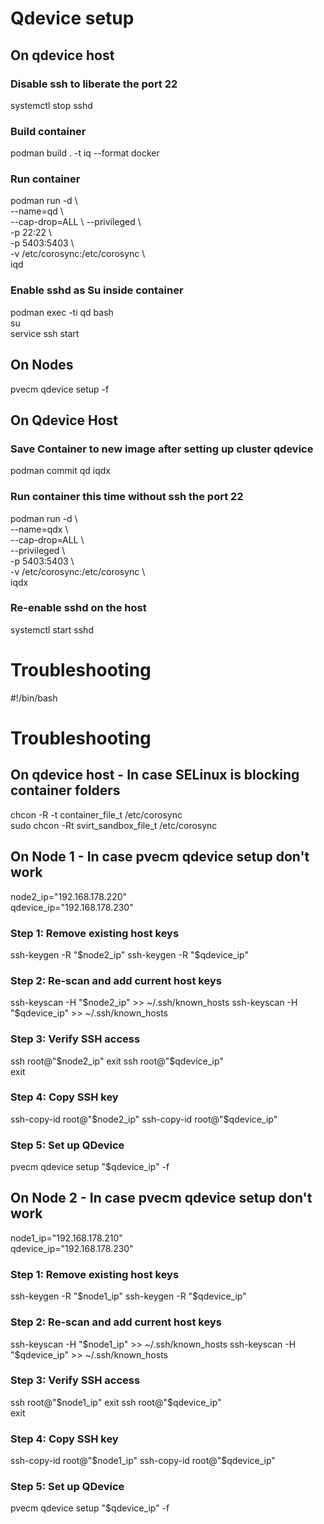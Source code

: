 # Qdevice setup

## On qdevice host
### Disable ssh to liberate the port 22
systemctl stop sshd

### Build container
podman build . -t iq --format docker

### Run container
podman run -d \  
  --name=qd \  
  --cap-drop=ALL \ 
  --privileged \  
  -p 22:22 \  
  -p 5403:5403 \  
  -v /etc/corosync:/etc/corosync \  
  iqd

### Enable sshd as Su inside container
podman exec -ti qd bash  
su  
service ssh start

## On Nodes 
pvecm qdevice setup <IP QDEVICE HOST> -f

## On Qdevice Host
### Save Container to new image after setting up cluster qdevice
podman commit qd iqdx

### Run container this time without ssh the port 22
podman run -d \  
  --name=qdx \  
  --cap-drop=ALL \  
  --privileged \  
  -p 5403:5403 \  
  -v /etc/corosync:/etc/corosync \  
  iqdx

### Re-enable sshd on the host
systemctl start sshd

# Troubleshooting

#!/bin/bash  


# Troubleshooting  

## On qdevice host - In case SELinux is blocking container folders  
chcon -R -t container_file_t /etc/corosync  
sudo chcon -Rt svirt_sandbox_file_t /etc/corosync  


## On Node 1 - In case pvecm qdevice setup don't work  
node2_ip="192.168.178.220"  
qdevice_ip="192.168.178.230"  

### Step 1: Remove existing host keys  
ssh-keygen -R "$node2_ip"  
ssh-keygen -R "$qdevice_ip"  

### Step 2: Re-scan and add current host keys  
ssh-keyscan -H "$node2_ip" >> ~/.ssh/known_hosts  
ssh-keyscan -H "$qdevice_ip" >> ~/.ssh/known_hosts  

### Step 3: Verify SSH access  
ssh root@"$node2_ip"  
exit  
ssh root@"$qdevice_ip"  
exit  

### Step 4: Copy SSH key
ssh-copy-id root@"$node2_ip"  
ssh-copy-id root@"$qdevice_ip"  

### Step 5: Set up QDevice  
pvecm qdevice setup "$qdevice_ip" -f  

## On Node 2 - In case pvecm qdevice setup don't work  
node1_ip="192.168.178.210"  
qdevice_ip="192.168.178.230"  

### Step 1: Remove existing host keys  
ssh-keygen -R "$node1_ip"  
ssh-keygen -R "$qdevice_ip"  

### Step 2: Re-scan and add current host keys   
ssh-keyscan -H "$node1_ip" >> ~/.ssh/known_hosts  
ssh-keyscan -H "$qdevice_ip" >> ~/.ssh/known_hosts  

### Step 3: Verify SSH access  
ssh root@"$node1_ip"  
exit  
ssh root@"$qdevice_ip"  
exit  

### Step 4: Copy SSH key  
ssh-copy-id root@"$node1_ip"  
ssh-copy-id root@"$qdevice_ip"  

### Step 5: Set up QDevice  
pvecm qdevice setup "$qdevice_ip" -f  
